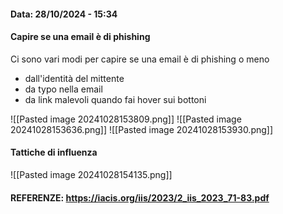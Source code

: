 #### Data: 28/10/2024 - 15:34

#### Capire se una email è di phishing

Ci sono vari modi per capire se una email è di phishing o meno

- dall'identità del mittente
- da typo nella email
- da link malevoli quando fai hover sui bottoni

![[Pasted image 20241028153809.png]]
![[Pasted image 20241028153636.png]]
![[Pasted image 20241028153930.png]]

#### Tattiche di influenza

![[Pasted image 20241028154135.png]]
#### REFERENZE: https://iacis.org/iis/2023/2_iis_2023_71-83.pdf